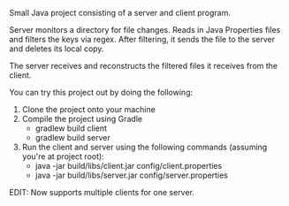 Small Java project consisting of a server and client program.

Server monitors a directory for file changes. Reads in Java Properties files and filters the keys via regex. After filtering, it sends the file to the server and deletes its local copy.

The server receives and reconstructs the filtered files it receives from the client.

You can try this project out by doing the following:
 1. Clone the project onto your machine
 2. Compile the project using Gradle
	- gradlew build client
	- gradlew build server
 3. Run the client and server using the following commands (assuming you're at project root):
	- java -jar build/libs/client.jar config/client.properties
	- java -jar build/libs/server.jar config/server.properties

EDIT: Now supports multiple clients for one server.
